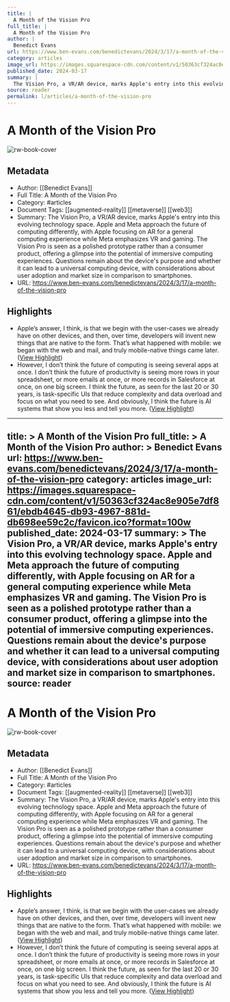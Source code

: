```yaml
---
title: |
  A Month of the Vision Pro
full_title: |
  A Month of the Vision Pro
author: |
  Benedict Evans
url: https://www.ben-evans.com/benedictevans/2024/3/17/a-month-of-the-vision-pro
category: articles
image_url: https://images.squarespace-cdn.com/content/v1/50363cf324ac8e905e7df861/ebdb4645-db93-4967-881d-db698ee59c2c/favicon.ico?format=100w
published_date: 2024-03-17
summary: |
  The Vision Pro, a VR/AR device, marks Apple's entry into this evolving technology space. Apple and Meta approach the future of computing differently, with Apple focusing on AR for a general computing experience while Meta emphasizes VR and gaming. The Vision Pro is seen as a polished prototype rather than a consumer product, offering a glimpse into the potential of immersive computing experiences. Questions remain about the device's purpose and whether it can lead to a universal computing device, with considerations about user adoption and market size in comparison to smartphones.
source: reader
permalink: l/articles/a-month-of-the-vision-pro
---
```

# A Month of the Vision Pro

![rw-book-cover](https://images.squarespace-cdn.com/content/v1/50363cf324ac8e905e7df861/ebdb4645-db93-4967-881d-db698ee59c2c/favicon.ico?format=100w)

## Metadata
- Author: [[Benedict Evans]]
- Full Title: A Month of the Vision Pro
- Category: #articles
- Document Tags: [[augmented-reality]] [[metaverse]] [[web3]] 
- Summary: The Vision Pro, a VR/AR device, marks Apple's entry into this evolving technology space. Apple and Meta approach the future of computing differently, with Apple focusing on AR for a general computing experience while Meta emphasizes VR and gaming. The Vision Pro is seen as a polished prototype rather than a consumer product, offering a glimpse into the potential of immersive computing experiences. Questions remain about the device's purpose and whether it can lead to a universal computing device, with considerations about user adoption and market size in comparison to smartphones.
- URL: https://www.ben-evans.com/benedictevans/2024/3/17/a-month-of-the-vision-pro

## Highlights
- Apple’s answer, I think, is that we begin with the user-cases we already have on other devices, and then, over time, developers will invent new things that are native to the form. That’s what happened with mobile: we began with the web and mail, and truly mobile-native things came later. ([View Highlight](https://read.readwise.io/read/01hsjqec0ksdajtw9ky8mf8vge))
- However, I don’t think the future of computing is seeing several apps at once. I don’t think the future of productivity is seeing more rows in your spreadsheet, or more emails at once, or more records in Salesforce at once, on one big screen. I think the future, as seen for the last 20 or 30 years, is task-specific UIs that reduce complexity and data overload and focus on what you need to see. And obviously, I think the future is AI systems that show you less and tell you more. ([View Highlight](https://read.readwise.io/read/01hsjqerfcshhehg3ng6y41cvy))


---
title: >
  A Month of the Vision Pro
full_title: >
  A Month of the Vision Pro
author: >
  Benedict Evans
url: https://www.ben-evans.com/benedictevans/2024/3/17/a-month-of-the-vision-pro
category: articles
image_url: https://images.squarespace-cdn.com/content/v1/50363cf324ac8e905e7df861/ebdb4645-db93-4967-881d-db698ee59c2c/favicon.ico?format=100w
published_date: 2024-03-17
summary: >
  The Vision Pro, a VR/AR device, marks Apple's entry into this evolving technology space. Apple and Meta approach the future of computing differently, with Apple focusing on AR for a general computing experience while Meta emphasizes VR and gaming. The Vision Pro is seen as a polished prototype rather than a consumer product, offering a glimpse into the potential of immersive computing experiences. Questions remain about the device's purpose and whether it can lead to a universal computing device, with considerations about user adoption and market size in comparison to smartphones.
source: reader
---
# A Month of the Vision Pro

![rw-book-cover](https://images.squarespace-cdn.com/content/v1/50363cf324ac8e905e7df861/ebdb4645-db93-4967-881d-db698ee59c2c/favicon.ico?format=100w)

## Metadata
- Author: [[Benedict Evans]]
- Full Title: A Month of the Vision Pro
- Category: #articles
- Document Tags: [[augmented-reality]] [[metaverse]] [[web3]] 
- Summary: The Vision Pro, a VR/AR device, marks Apple's entry into this evolving technology space. Apple and Meta approach the future of computing differently, with Apple focusing on AR for a general computing experience while Meta emphasizes VR and gaming. The Vision Pro is seen as a polished prototype rather than a consumer product, offering a glimpse into the potential of immersive computing experiences. Questions remain about the device's purpose and whether it can lead to a universal computing device, with considerations about user adoption and market size in comparison to smartphones.
- URL: https://www.ben-evans.com/benedictevans/2024/3/17/a-month-of-the-vision-pro

## Highlights
- Apple’s answer, I think, is that we begin with the user-cases we already have on other devices, and then, over time, developers will invent new things that are native to the form. That’s what happened with mobile: we began with the web and mail, and truly mobile-native things came later. ([View Highlight](https://read.readwise.io/read/01hsjqec0ksdajtw9ky8mf8vge))
- However, I don’t think the future of computing is seeing several apps at once. I don’t think the future of productivity is seeing more rows in your spreadsheet, or more emails at once, or more records in Salesforce at once, on one big screen. I think the future, as seen for the last 20 or 30 years, is task-specific UIs that reduce complexity and data overload and focus on what you need to see. And obviously, I think the future is AI systems that show you less and tell you more. ([View Highlight](https://read.readwise.io/read/01hsjqerfcshhehg3ng6y41cvy))


